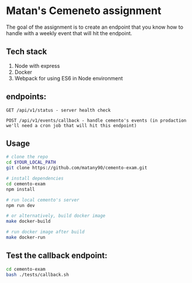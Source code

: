 # Matan's Cemeneto assignment

The goal of the assignment is to create an endpoint that you know how to handle with a weekly event that will hit the endpoint.

## Tech stack
1. Node with express
2. Docker
3. Webpack for using ES6 in Node environment

## endpoints:
```
GET /api/v1/status - server health check
```

```
POST /api/v1/events/callback - handle cemento's events (in prodaction we'll need a cron job that will hit this endpoint)
```

## Usage
```sh
# clone the repo
cd $YOUR_LOCAL_PATH
git clone https://github.com/matany90/cemento-exam.git

# install dependencies
cd cemento-exam
npm install

# run local cemento's server
npm run dev

# or alternatively, build docker image
make docker-build

# run docker image after build
make docker-run
```

## Test the callback endpoint:
```sh
cd cemento-exam
bash ./tests/callback.sh
```
